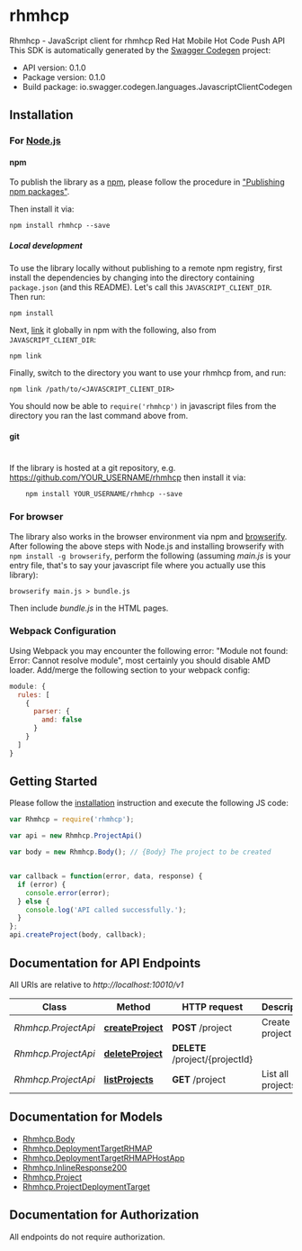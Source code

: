 # rhmhcp

Rhmhcp - JavaScript client for rhmhcp
Red Hat Mobile Hot Code Push API
This SDK is automatically generated by the [Swagger Codegen](https://github.com/swagger-api/swagger-codegen) project:

- API version: 0.1.0
- Package version: 0.1.0
- Build package: io.swagger.codegen.languages.JavascriptClientCodegen

## Installation

### For [Node.js](https://nodejs.org/)

#### npm

To publish the library as a [npm](https://www.npmjs.com/),
please follow the procedure in ["Publishing npm packages"](https://docs.npmjs.com/getting-started/publishing-npm-packages).

Then install it via:

```shell
npm install rhmhcp --save
```

##### Local development

To use the library locally without publishing to a remote npm registry, first install the dependencies by changing 
into the directory containing `package.json` (and this README). Let's call this `JAVASCRIPT_CLIENT_DIR`. Then run:

```shell
npm install
```

Next, [link](https://docs.npmjs.com/cli/link) it globally in npm with the following, also from `JAVASCRIPT_CLIENT_DIR`:

```shell
npm link
```

Finally, switch to the directory you want to use your rhmhcp from, and run:

```shell
npm link /path/to/<JAVASCRIPT_CLIENT_DIR>
```

You should now be able to `require('rhmhcp')` in javascript files from the directory you ran the last 
command above from.

#### git
#
If the library is hosted at a git repository, e.g.
https://github.com/YOUR_USERNAME/rhmhcp
then install it via:

```shell
    npm install YOUR_USERNAME/rhmhcp --save
```

### For browser

The library also works in the browser environment via npm and [browserify](http://browserify.org/). After following
the above steps with Node.js and installing browserify with `npm install -g browserify`,
perform the following (assuming *main.js* is your entry file, that's to say your javascript file where you actually 
use this library):

```shell
browserify main.js > bundle.js
```

Then include *bundle.js* in the HTML pages.

### Webpack Configuration

Using Webpack you may encounter the following error: "Module not found: Error:
Cannot resolve module", most certainly you should disable AMD loader. Add/merge
the following section to your webpack config:

```javascript
module: {
  rules: [
    {
      parser: {
        amd: false
      }
    }
  ]
}
```

## Getting Started

Please follow the [installation](#installation) instruction and execute the following JS code:

```javascript
var Rhmhcp = require('rhmhcp');

var api = new Rhmhcp.ProjectApi()

var body = new Rhmhcp.Body(); // {Body} The project to be created


var callback = function(error, data, response) {
  if (error) {
    console.error(error);
  } else {
    console.log('API called successfully.');
  }
};
api.createProject(body, callback);

```

## Documentation for API Endpoints

All URIs are relative to *http://localhost:10010/v1*

Class | Method | HTTP request | Description
------------ | ------------- | ------------- | -------------
*Rhmhcp.ProjectApi* | [**createProject**](docs/ProjectApi.md#createProject) | **POST** /project | Create a project
*Rhmhcp.ProjectApi* | [**deleteProject**](docs/ProjectApi.md#deleteProject) | **DELETE** /project/{projectId} | 
*Rhmhcp.ProjectApi* | [**listProjects**](docs/ProjectApi.md#listProjects) | **GET** /project | List all projects


## Documentation for Models

 - [Rhmhcp.Body](docs/Body.md)
 - [Rhmhcp.DeploymentTargetRHMAP](docs/DeploymentTargetRHMAP.md)
 - [Rhmhcp.DeploymentTargetRHMAPHostApp](docs/DeploymentTargetRHMAPHostApp.md)
 - [Rhmhcp.InlineResponse200](docs/InlineResponse200.md)
 - [Rhmhcp.Project](docs/Project.md)
 - [Rhmhcp.ProjectDeploymentTarget](docs/ProjectDeploymentTarget.md)


## Documentation for Authorization

 All endpoints do not require authorization.

